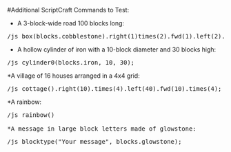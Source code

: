 #Additional ScriptCraft Commands to Test:

* A 3-block-wide road 100 blocks long:
<pre>/js box(blocks.cobblestone).right(1)times(2).fwd(1).left(2).times(100);</pre>

* A hollow cylinder of iron with a 10-block diameter and 30 blocks high:
<pre>/js cylinder0(blocks.iron, 10, 30);</pre>

*A village of 16 houses arranged in a 4x4 grid:
<pre>/js cottage().right(10).times(4).left(40).fwd(10).times(4);</pre>

*A rainbow:
<pre>/js rainbow()

*A message in large block letters made of glowstone:
<pre>/js blocktype("Your message", blocks.glowstone);</pre>
